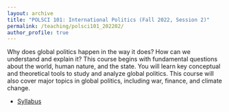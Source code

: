 ```yaml
---
layout: archive
title: "POLSCI 101: International Politics (Fall 2022, Session 2)"
permalink: /teaching/polsci101_202202/
author_profile: true
---
```


Why does global politics happen in the way it does? How can we understand and explain it? This course begins with fundamental questions about the world, human nature, and the state. You will learn key conceptual and theoretical tools to study and analyze global politics. This course will also cover major topics in global politics, including war, finance, and climate change. 

- [Syllabus](http://takumishibaike.github.io/files/polsci101/polsci101_202210.pdf)

